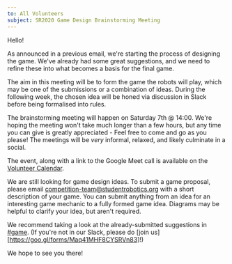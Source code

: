 ```yaml
---
to: All Volunteers
subject: SR2020 Game Design Brainstorming Meeting
---
```


Hello!

As announced in a previous email, we're starting the process of designing the game. We've already had some great suggestions, and we need to refine these into what becomes a basis for the final game.

The aim in this meeting will be to form the game the robots will play, which may be one of the submissions or a combination of ideas. During the following week, the chosen idea will be honed via discussion in Slack before being formalised into rules.

The brainstorming meeting will happen on Saturday 7th @ 14:00. We're hoping the meeting won't take much longer than a few hours, but any time you can give is greatly appreciated - Feel free to come and go as you please! The meetings will be *very* informal, relaxed, and likely culminate in a social.

The event, along with a link to the Google Meet call is available on the [Volunteer Calendar](https://calendar.google.com/calendar/embed?src=studentrobotics.org_oqdjasvpps8smo0d5nte417rak%40group.calendar.google.com&ctz=Europe%2FLondon).

We are still looking for game design ideas. To submit a game proposal, please email competition-team@studentrobotics.org with a short description of your game. You can submit anything from an idea for an interesting game mechanic to a fully formed game idea. Diagrams may be helpful to clarify your idea, but aren't required.

We recommend taking a look at the already-submitted suggestions in [#game](https://studentrobotics.slack.com/messages/game). (If you're not in our Slack, please do [join us][https://goo.gl/forms/Maq41MHF8CYSRVn83]!)

We hope to see you there!
